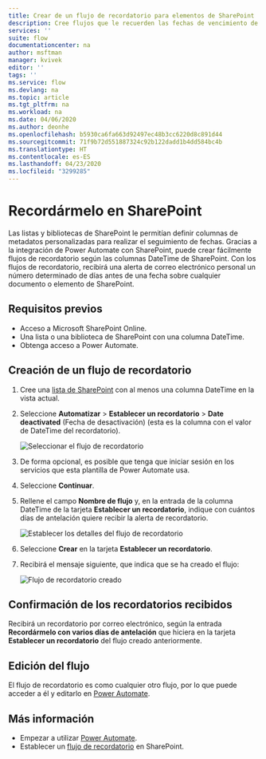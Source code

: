 ```yaml
---
title: Crear de un flujo de recordatorio para elementos de SharePoint | Microsoft Docs
description: Cree flujos que le recuerden las fechas de vencimiento de los elementos de SharePoint.
services: ''
suite: flow
documentationcenter: na
author: msftman
manager: kvivek
editor: ''
tags: ''
ms.service: flow
ms.devlang: na
ms.topic: article
ms.tgt_pltfrm: na
ms.workload: na
ms.date: 04/06/2020
ms.author: deonhe
ms.openlocfilehash: b5930ca6fa663d92497ec48b3cc6220d8c891d44
ms.sourcegitcommit: 71f9b72d551887324c92b122dadd1b4dd584bc4b
ms.translationtype: HT
ms.contentlocale: es-ES
ms.lasthandoff: 04/23/2020
ms.locfileid: "3299285"
---
```

# <a name="sharepoint-remind-me"></a>Recordármelo en SharePoint


Las listas y bibliotecas de SharePoint le permitían definir columnas de metadatos personalizadas para realizar el seguimiento de fechas. Gracias a la integración de Power Automate con SharePoint, puede crear fácilmente flujos de recordatorio según las columnas DateTime de SharePoint. Con los flujos de recordatorio, recibirá una alerta de correo electrónico personal un número determinado de días antes de una fecha sobre cualquier documento o elemento de SharePoint.

## <a name="prerequisites"></a>Requisitos previos
- Acceso a Microsoft SharePoint Online.
- Una lista o una biblioteca de SharePoint con una columna DateTime.
- Obtenga acceso a Power Automate.

## <a name="create-a-reminder-flow"></a>Creación de un flujo de recordatorio

 1. Cree una [lista de SharePoint](https://support.office.com/article/Create-a-list-in-SharePoint-0D397414-D95F-41EB-ADDD-5E6EFF41B083) con al menos una columna DateTime en la vista actual. 
 1. Seleccione **Automatizar** > **Establecer un recordatorio** > **Date deactivated** (Fecha de desactivación) (esta es la columna con el valor de DateTime del recordatorio).

     ![Seleccionar el flujo de recordatorio](media/create-sharepoint-reminder-flows/select-reminder-flow.png)

1. De forma opcional, es posible que tenga que iniciar sesión en los servicios que esta plantilla de Power Automate usa.
     
1. Seleccione **Continuar**.

1. Rellene el campo **Nombre de flujo** y, en la entrada de la columna DateTime de la tarjeta **Establecer un recordatorio**, indique con cuántos días de antelación quiere recibir la alerta de recordatorio.

    ![Establecer los detalles del flujo de recordatorio](media/create-sharepoint-reminder-flows/set-reminder-details.png)

1. Seleccione **Crear** en la tarjeta **Establecer un recordatorio**.

1. Recibirá el mensaje siguiente, que indica que se ha creado el flujo:

    ![Flujo de recordatorio creado](media/create-sharepoint-reminder-flows/success.png)
    

## <a name="confirm-reminders-received"></a>Confirmación de los recordatorios recibidos

Recibirá un recordatorio por correo electrónico, según la entrada **Recordármelo con varios días de antelación** que hiciera en la tarjeta **Establecer un recordatorio** del flujo creado anteriormente. 

## <a name="edit-your-flow"></a>Edición del flujo

El flujo de recordatorio es como cualquier otro flujo, por lo que puede acceder a él y editarlo en [Power Automate](https://flow.microsoft.com).

## <a name="learn-more"></a>Más información

- Empezar a utilizar [Power Automate](https://flow.microsoft.com).
- Establecer un [flujo de recordatorio](https://support.office.com/article/set-a-reminder-flow-23c0e172-1fc1-4ac8-a9db-cd0b81d634d8) en SharePoint.


